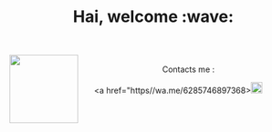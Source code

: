 
<div align="center">
    <h1> Hai, welcome :wave:</h1>
</div>

&nbsp;
&nbsp;
&nbsp;

<img src="https://avatars.githubusercontent.com/u/74690366?s=400&u=8b0bd80d74c7b7376382ed5b07a61527c9f5ae8f&v=4" width="120" height="120" align="left">
&nbsp;&nbsp;&nbsp;&nbsp;&nbsp;&nbsp;&nbsp;
<center>
Contacts me :

<a href="https//wa.me/6285746897368><img src ="https://raw.githubusercontent.com/NazwaS/NazwaS/main/img/WhatsApp.png" width="20" height="20"></a>     &nbsp;&nbsp;&nbsp;&nbsp;&nbsp;&nbsp;&nbsp;&nbsp;
